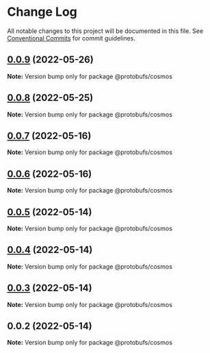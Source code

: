 # Change Log

All notable changes to this project will be documented in this file.
See [Conventional Commits](https://conventionalcommits.org) for commit guidelines.

## [0.0.9](https://github.com/cosmology-finance/proto-registry/compare/@protobufs/cosmos@0.0.8...@protobufs/cosmos@0.0.9) (2022-05-26)

**Note:** Version bump only for package @protobufs/cosmos





## [0.0.8](https://github.com/cosmology-finance/proto-registry/compare/@protobufs/cosmos@0.0.7...@protobufs/cosmos@0.0.8) (2022-05-25)

**Note:** Version bump only for package @protobufs/cosmos





## [0.0.7](https://github.com/cosmology-finance/proto-registry/compare/@protobufs/cosmos@0.0.6...@protobufs/cosmos@0.0.7) (2022-05-16)

**Note:** Version bump only for package @protobufs/cosmos





## [0.0.6](https://github.com/cosmology-finance/proto-registry/compare/@protobufs/cosmos@0.0.5...@protobufs/cosmos@0.0.6) (2022-05-16)

**Note:** Version bump only for package @protobufs/cosmos





## [0.0.5](https://github.com/cosmology-finance/proto-registry/compare/@protobufs/cosmos@0.0.4...@protobufs/cosmos@0.0.5) (2022-05-14)

**Note:** Version bump only for package @protobufs/cosmos





## [0.0.4](https://github.com/cosmology-finance/proto-registry/compare/@protobufs/cosmos@0.0.3...@protobufs/cosmos@0.0.4) (2022-05-14)

**Note:** Version bump only for package @protobufs/cosmos





## [0.0.3](https://github.com/cosmology-finance/proto-registry/compare/@protobufs/cosmos@0.0.2...@protobufs/cosmos@0.0.3) (2022-05-14)

**Note:** Version bump only for package @protobufs/cosmos





## 0.0.2 (2022-05-14)

**Note:** Version bump only for package @protobufs/cosmos
